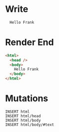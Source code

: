 # Write
```html
  Hello Frank
```

# Render End
```html
<html>
  <head />
  <body>
    Hello Frank
  </body>
</html>
```

# Mutations
```
INSERT html
INSERT html/head
INSERT html/body
INSERT html/body/#text
```